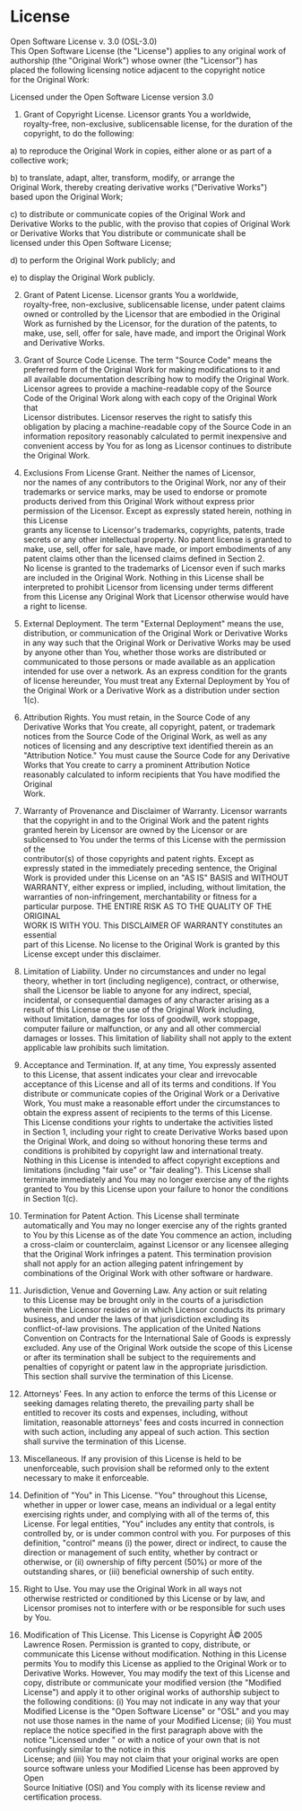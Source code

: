 # License

Open Software License v. 3.0 (OSL-3.0)                                  
This Open Software License (the "License") applies to any original work 
of authorship (the "Original Work") whose owner (the "Licensor") has    
placed the following licensing notice adjacent to the copyright notice  
for the Original Work:                                                  
                                                                        
Licensed under the Open Software License version 3.0                    
                                                                        
1) Grant of Copyright License. Licensor grants You a worldwide,         
royalty-free, non-exclusive, sublicensable license, for the duration of 
the copyright, to do the following:                                     
                                                                        
a) to reproduce the Original Work in copies, either alone or as part of 
a collective work;                                                      
                                                                        
b) to translate, adapt, alter, transform, modify, or arrange the        
Original Work, thereby creating derivative works ("Derivative Works")   
based upon the Original Work;                                           
                                                                        
c) to distribute or communicate copies of the Original Work and         
Derivative Works to the public, with the proviso that copies of Original
Work or Derivative Works that You distribute or communicate shall be    
licensed under this Open Software License;                              
                                                                        
d) to perform the Original Work publicly; and                           
                                                                        
e) to display the Original Work publicly.                               
                                                                        
2) Grant of Patent License. Licensor grants You a worldwide,            
royalty-free, non-exclusive, sublicensable license, under patent claims 
owned or controlled by the Licensor that are embodied in the Original   
Work as furnished by the Licensor, for the duration of the patents, to  
make, use, sell, offer for sale, have made, and import the Original Work 
and Derivative Works.                                                   
                                                                        
3) Grant of Source Code License. The term "Source Code" means the       
preferred form of the Original Work for making modifications to it and  
all available documentation describing how to modify the Original Work. 
Licensor agrees to provide a machine-readable copy of the Source Code of 
the Original Work along with each copy of the Original Work that        
Licensor distributes. Licensor reserves the right to satisfy this       
obligation by placing a machine-readable copy of the Source Code in an  
information repository reasonably calculated to permit inexpensive and  
convenient access by You for as long as Licensor continues to distribute 
the Original Work.                                                      
                                                                        
4) Exclusions From License Grant. Neither the names of Licensor,        
nor the names of any contributors to the Original Work, nor any of their 
trademarks or service marks, may be used to endorse or promote products 
derived from this Original Work without express prior permission of the 
Licensor. Except as expressly stated herein, nothing in this License    
grants any license to Licensor's trademarks, copyrights, patents, trade 
secrets or any other intellectual property. No patent license is granted 
to make, use, sell, offer for sale, have made, or import embodiments of 
any patent claims other than the licensed claims defined in Section 2.  
No license is granted to the trademarks of Licensor even if such marks  
are included in the Original Work. Nothing in this License shall be     
interpreted to prohibit Licensor from licensing under terms different   
from this License any Original Work that Licensor otherwise would have  
a right to license.                                                     
                                                                        
5) External Deployment. The term "External Deployment" means the use,   
distribution, or communication of the Original Work or Derivative Works 
in any way such that the Original Work or Derivative Works may be used  
by anyone other than You, whether those works are distributed or        
communicated to those persons or made available as an application       
intended for use over a network. As an express condition for the grants 
of license hereunder, You must treat any External Deployment by You of  
the Original Work or a Derivative Work as a distribution under section  
1(c).                                                                   
                                                                        
6) Attribution Rights. You must retain, in the Source Code of any       
Derivative Works that You create, all copyright, patent, or trademark   
notices from the Source Code of the Original Work, as well as any       
notices of licensing and any descriptive text identified therein as an  
"Attribution Notice." You must cause the Source Code for any Derivative 
Works that You create to carry a prominent Attribution Notice reasonably
calculated to inform recipients that You have modified the Original     
Work.                                                                   
                                                                        
7) Warranty of Provenance and Disclaimer of Warranty. Licensor warrants 
that the copyright in and to the Original Work and the patent rights    
granted herein by Licensor are owned by the Licensor or are sublicensed 
to You under the terms of this License with the permission of the       
contributor(s) of those copyrights and patent rights. Except as         
expressly stated in the immediately preceding sentence, the Original    
Work is provided under this License on an "AS IS" BASIS and WITHOUT     
WARRANTY, either express or implied, including, without limitation, the 
warranties of non-infringement, merchantability or fitness for a        
particular purpose. THE ENTIRE RISK AS TO THE QUALITY OF THE ORIGINAL   
WORK IS WITH YOU. This DISCLAIMER OF WARRANTY constitutes an essential  
part of this License. No license to the Original Work is granted by this
License except under this disclaimer.                                   
                                                                        
8) Limitation of Liability. Under no circumstances and under no legal   
theory, whether in tort (including negligence), contract, or otherwise, 
shall the Licensor be liable to anyone for any indirect, special,       
incidental, or consequential damages of any character arising as a      
result of this License or the use of the Original Work including,       
without limitation, damages for loss of goodwill, work stoppage,        
computer failure or malfunction, or any and all other commercial damages
or losses. This limitation of liability shall not apply to the extent   
applicable law prohibits such limitation.                               
                                                                        
9) Acceptance and Termination. If, at any time, You expressly assented  
to this License, that assent indicates your clear and irrevocable       
acceptance of this License and all of its terms and conditions. If You  
distribute or communicate copies of the Original Work or a Derivative   
Work, You must make a reasonable effort under the circumstances to      
obtain the express assent of recipients to the terms of this License.   
This License conditions your rights to undertake the activities listed  
in Section 1, including your right to create Derivative Works based upon
the Original Work, and doing so without honoring these terms and        
conditions is prohibited by copyright law and international treaty.     
Nothing in this License is intended to affect copyright exceptions and  
limitations (including "fair use" or "fair dealing"). This License shall
terminate immediately and You may no longer exercise any of the rights  
granted to You by this License upon your failure to honor the conditions
in Section 1(c).                                                        
                                                                        
10) Termination for Patent Action. This License shall terminate         
automatically and You may no longer exercise any of the rights granted  
to You by this License as of the date You commence an action, including 
a cross-claim or counterclaim, against Licensor or any licensee alleging
that the Original Work infringes a patent. This termination provision   
shall not apply for an action alleging patent infringement by           
combinations of the Original Work with other software or hardware.      
                                                                        
11) Jurisdiction, Venue and Governing Law. Any action or suit relating  
to this License may be brought only in the courts of a jurisdiction     
wherein the Licensor resides or in which Licensor conducts its primary  
business, and under the laws of that jurisdiction excluding its         
conflict-of-law provisions. The application of the United Nations       
Convention on Contracts for the International Sale of Goods is expressly
excluded. Any use of the Original Work outside the scope of this License
or after its termination shall be subject to the requirements and       
penalties of copyright or patent law in the appropriate jurisdiction.   
This section shall survive the termination of this License.             
                                                                        
12) Attorneys' Fees. In any action to enforce the terms of this License 
or seeking damages relating thereto, the prevailing party shall be      
entitled to recover its costs and expenses, including, without          
limitation, reasonable attorneys' fees and costs incurred in connection 
with such action, including any appeal of such action. This section     
shall survive the termination of this License.                          
                                                                        
13) Miscellaneous. If any provision of this License is held to be       
unenforceable, such provision shall be reformed only to the extent      
necessary to make it enforceable.                                       
                                                                        
14) Definition of "You" in This License. "You" throughout this License, 
whether in upper or lower case, means an individual or a legal entity   
exercising rights under, and complying with all of the terms of, this   
License. For legal entities, "You" includes any entity that controls, is
controlled by, or is under common control with you. For purposes of this
definition, "control" means (i) the power, direct or indirect, to cause 
the direction or management of such entity, whether by contract or      
otherwise, or (ii) ownership of fifty percent (50%) or more of the      
outstanding shares, or (iii) beneficial ownership of such entity.       
                                                                        
15) Right to Use. You may use the Original Work in all ways not         
otherwise restricted or conditioned by this License or by law, and      
Licensor promises not to interfere with or be responsible for such uses 
by You.                                                                 
                                                                        
16) Modification of This License. This License is Copyright Â© 2005     
Lawrence Rosen. Permission is granted to copy, distribute, or           
communicate this License without modification. Nothing in this License  
permits You to modify this License as applied to the Original Work or to 
Derivative Works. However, You may modify the text of this License and  
copy, distribute or communicate your modified version (the "Modified    
License") and apply it to other original works of authorship subject to 
the following conditions: (i) You may not indicate in any way that your 
Modified License is the "Open Software License" or "OSL" and you may not 
use those names in the name of your Modified License; (ii) You must     
replace the notice specified in the first paragraph above with the      
notice "Licensed under <insert your license name here>" or with a notice
of your own that is not confusingly similar to the notice in this       
License; and (iii) You may not claim that your original works are open  
source software unless your Modified License has been approved by Open  
Source Initiative (OSI) and You comply with its license review and      
certification process.                                                  
                                                                        
